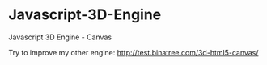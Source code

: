 # Javascript-3D-Engine
Javascript 3D Engine - Canvas

Try to improve my other engine: http://test.binatree.com/3d-html5-canvas/
